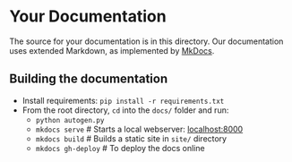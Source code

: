 # Your Documentation

The source for your documentation is in this directory.
Our documentation uses extended Markdown, as implemented by [MkDocs](http://mkdocs.org).

## Building the documentation

- Install requirements: `pip install -r requirements.txt`
- From the root directory, `cd` into the `docs/` folder and run:
    - `python autogen.py`
    - `mkdocs serve`    # Starts a local webserver:  [localhost:8000](http://localhost:8000)
    - `mkdocs build`    # Builds a static site in `site/` directory
    - `mkdocs gh-deploy` # To deploy the docs online
    